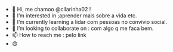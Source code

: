 - 👋 Hi, me chamoo @cllarinha02  !
- 👀 I’m interested in ;aprender mais sobre a vida etc.
- 🌱 I’m currently learning a lidar com pessoas no convívio social.
- 💞️ I’m looking to collaborate on : com algo q me faca bem.
- 📫 How to reach me : pelo link
- 😄 
  

<!---
cllarinha02/cllarinha02 is a ✨ special ✨ repository because its `README.md` (this file) appears on your GitHub profile.
You can click the Preview link to take a look at your changes.
--->
